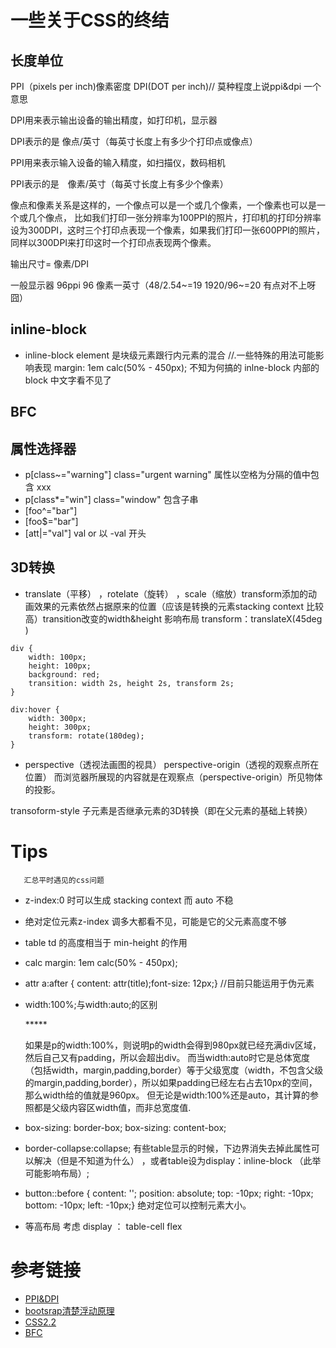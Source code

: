 # 一些关于CSS的终结
## 长度单位
PPI（pixels per inch)像素密度 DPI(DOT per inch)// 莫种程度上说ppi&dpi 一个意思

DPI用来表示输出设备的输出精度，如打印机，显示器

DPI表示的是 像点/英寸（每英寸长度上有多少个打印点或像点）

PPI用来表示输入设备的输入精度，如扫描仪，数码相机

PPI表示的是　像素/英寸（每英寸长度上有多少个像素）

像点和像素关系是这样的，一个像点可以是一个或几个像素，一个像素也可以是一个或几个像点， 比如我们打印一张分辨率为100PPI的照片，打印机的打印分辨率设为300DPI，这时三个打印点表现一个像素，如果我们打印一张600PPI的照片， 同样以300DPI来打印这时一个打印点表现两个像素。

输出尺寸= 像素/DPI

一般显示器 96ppi 96 像素一英寸（48/2.54~=19 1920/96~=20 有点对不上呀囧）
## inline-block

- inline-block element 是块级元素跟行内元素的混合 //.一些特殊的用法可能影响表现        margin: 1em calc(50% - 450px);  不知为何搞的 inlne-block 内部的 block 中文字看不见了
## BFC
## 属性选择器
- p[class~="warning"]   class="urgent warning"  属性以空格为分隔的值中包含 xxx
- p[class*="win"]       class="window" 包含子串
- [foo^="bar"]
- [foo$="bar"]
- [att|="val"]     val or 以 -val 开头
## 3D转换

- translate（平移） ，rotelate（旋转） ，scale（缩放）transform添加的动画效果的元素依然占据原来的位置（应该是转换的元素stacking context 比较高）transition改变的width&height 影响布局
transform：translateX(45deg )
```
div {
    width: 100px;
    height: 100px;
    background: red;
    transition: width 2s, height 2s, transform 2s;
}

div:hover {
    width: 300px;
    height: 300px;
    transform: rotate(180deg);
}
```
- perspective（透视法画图的视具）
perspective-origin（透视的观察点所在位置）
而浏览器所展现的内容就是在观察点（perspective-origin）所见物体的投影。

transoform-style 子元素是否继承元素的3D转换（即在父元素的基础上转换）


# Tips
       汇总平时遇见的css问题

- z-index:0 时可以生成 stacking context 而 auto 不稳

- 绝对定位元素z-index 调多大都看不见，可能是它的父元素高度不够

- table td 的高度相当于 min-height 的作用

- calc  margin: 1em calc(50% - 450px);

- attr  a:after {  content: attr(title);font-size: 12px;} //目前只能运用于伪元素

- width:100%;与width:auto;的区别<div><p>*****</p></div>
如果是p的width:100%，则说明p的width会得到980px就已经充满div区域，然后自己又有padding，所以会超出div。
而当width:auto时它是总体宽度（包括width，margin,padding,border）等于父级宽度（width，不包含父级的margin,padding,border），所以如果padding已经左右占去10px的空间，那么width给的值就是960px。
但无论是width:100%还是auto，其计算的参照都是父级内容区width值，而非总宽度值.

- box-sizing: border-box; box-sizing: content-box;

- border-collapse:collapse; 有些table显示的时候，下边界消失去掉此属性可以解决（但是不知道为什么） ，或者table设为display：inline-block （此举可能影响布局）;

- button::before { content: ''; position: absolute; top: -10px; right: -10px; bottom: -10px; left: -10px;} 绝对定位可以控制元素大小。

- 等高布局 考虑 display ： table-cell   flex
   

# 参考链接

- [PPI&DPI](http://blog.csdn.net/wuyao721/article/details/5286753)
- [bootsrap清楚浮动原理](https://segmentfault.com/a/1190000008424822)
- [CSS2.2](https://www.w3.org/TR/CSS22/)
- [BFC](https://developer.mozilla.org/zh-CN/docs/Web/Guide/CSS/Block_formatting_context)	  
	

